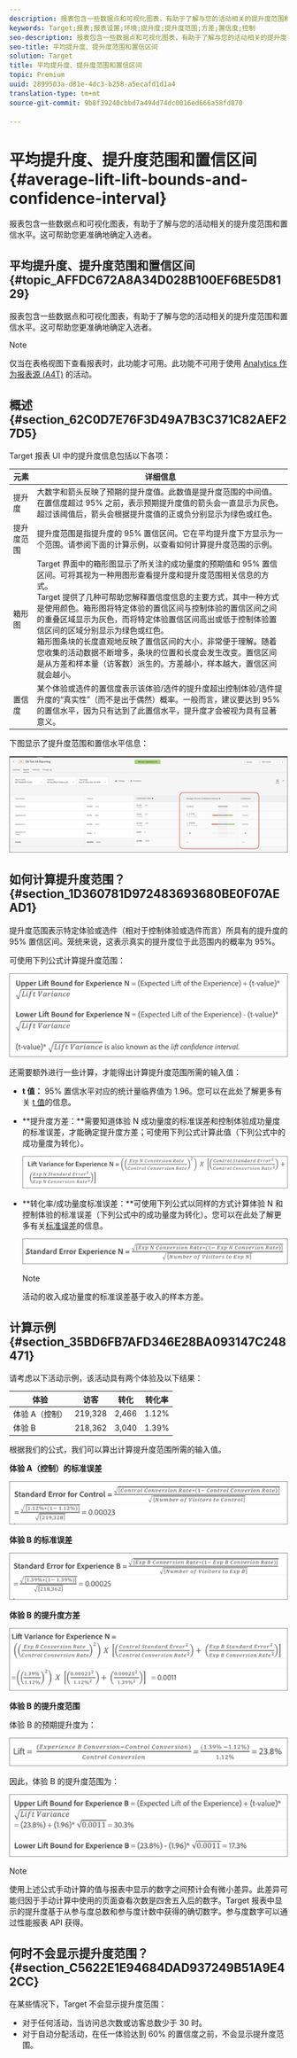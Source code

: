 ```yaml
---
description: 报表包含一些数据点和可视化图表，有助于了解与您的活动相关的提升度范围和置信水平。这可帮助您更准确地确定入选者。
keywords: Target;报表;报表设置;环境;提升度;提升度范围;方差;置信度;控制
seo-description: 报表包含一些数据点和可视化图表，有助于了解与您的活动相关的提升度范围和置信水平。这可帮助您更准确地确定入选者。
seo-title: 平均提升度、提升度范围和置信区间
solution: Target
title: 平均提升度、提升度范围和置信区间
topic: Premium
uuid: 2899503a-d81e-4dc3-b258-a5ecafd1d1a4
translation-type: tm+mt
source-git-commit: 9b8f39240cbbd7a494d74dc0016ed666a58fd870

---
```



# 平均提升度、提升度范围和置信区间{#average-lift-lift-bounds-and-confidence-interval}

报表包含一些数据点和可视化图表，有助于了解与您的活动相关的提升度范围和置信水平。这可帮助您更准确地确定入选者。

## 平均提升度、提升度范围和置信区间 {#topic_AFFDC672A8A34D028B100EF6BE5D8129}

报表包含一些数据点和可视化图表，有助于了解与您的活动相关的提升度范围和置信水平。这可帮助您更准确地确定入选者。

>[!NOTE]
>
>仅当在表格视图下查看报表时，此功能才可用。此功能不可用于使用 [Analytics 作为报表源 (A4T)](../../c-integrating-target-with-mac/a4t/a4t.md#concept_7540C8C04259434AB6EE33B09F47A1DE) 的活动。

## 概述 {#section_62C0D7E76F3D49A7B3C371C82AEF27D5}

Target 报表 UI 中的提升度信息包括以下各项：

| 元素 | 详细信息 |
|--- |--- |
| 提升度 | 大数字和箭头反映了预期的提升度值。此数值是提升度范围的中间值。在置信度超过 95% 之前，表示预期提升度值的箭头会一直显示为灰色。超过该阈值后，箭头会根据提升度值的正或负分别显示为绿色或红色。 |
| 提升度范围 | 提升度范围是指提升度的 95% 置信区间。它在平均提升度下方显示为一个范围。请参阅下面的计算示例，以查看如何计算提升度范围的示例。 |
| 箱形图 | Target 界面中的箱形图显示了所关注的成功量度的预期值和 95% 置信区间。可将其视为一种用图形查看提升度和提升度范围相关信息的方式。<br>Target 提供了几种可帮助您解释置信度信息的主要方式，其中一种方式是使用颜色。箱形图将特定体验的置信区间与控制体验的置信区间之间的重叠区域显示为灰色，而将特定体验置信区间高出或低于控制体验置信区间的区域分别显示为绿色或红色。<br>箱形图条块的长度直观地反映了置信区间的大小，非常便于理解。随着您收集的活动数据不断增多，条块的位置和长度会发生改变。置信区间是从方差和样本量（访客数）派生的。方差越小，样本越大，置信区间就会越小。 |
| 置信度 | 某个体验或选件的置信度表示该体验/选件的提升度超出控制体验/选件提升度的“真实性”（而不是出于偶然）概率。一般而言，建议要达到 95% 的置信水平，因为只有达到了此置信水平，提升度才会被视为具有显著意义。 |

下图显示了提升度范围和置信水平信息：

![](assets/lift-screenshot.png)

## 如何计算提升度范围？ {#section_1D360781D972483693680BE0F07AEAD1}

提升度范围表示特定体验或选件（相对于控制体验或选件而言）所具有的提升度的 95% 置信区间。笼统来说，这表示真实的提升度位于此范围内的概率为 95%。

可使用下列公式计算提升度范围：

![](assets/lift_diagram.png)

还需要额外进行一些计算，才能得出计算提升度范围所需的输入值：

* **t 值：** 95% 置信水平对应的统计量临界值为 1.96。您可以在此处了解更多有关 [t 值](https://en.wikipedia.org/wiki/T-statistic)的信息。
* **提升度方差：**需要知道体验 N 成功量度的标准误差和控制体验成功量度的标准误差，才能确定提升度方差；可使用下列公式计算此值（下列公式中的成功量度为转化）。

   ![](assets/lift_variance.png)

* **转化率/成功量度标准误差：**可使用下列公式以同样的方式计算体验 N 和控制体验的标准误差（下列公式中的成功量度为转化）。您可以在此处了解更多有关[标准误差](https://en.wikipedia.org/wiki/Standard_error)的信息。

   ![](assets/standard_error.png)

   >[!NOTE]
   >
   >活动的收入成功量度的标准误差基于收入的样本方差。

## 计算示例 {#section_35BD6FB7AFD346E28BA093147C248471}

请考虑以下活动示例，该活动具有两个体验及以下结果：

| 体验 | 访客 | 转化 | 转化率 |
|--- |--- |--- |--- |
| 体验 A（控制） | 219,328 | 2,466 | 1.12% |
| 体验 B | 218,362 | 3,040 | 1.39% |

根据我们的公式，我们可以算出计算提升度范围所需的输入值。

**体验 A（控制）的标准误差**

![](assets/standard_error_A.png)

**体验 B 的标准误差**

![](assets/standard_error_B.png)

**体验 B 的提升度方差**

![](assets/lift_variance_B.png)

**体验 B 的提升度范围**

体验 B 的预期提升度为：

![](assets/lift_bounds_B.png)

因此，体验 B 的提升度范围为：

![](assets/lift_bounds_B2.png)

>[!NOTE]
>
>使用上述公式手动计算的值与报表中显示的数字之间预计会有微小差异。此差异可能归因于手动计算中使用的页面查看次数是四舍五入后的数字。Target 报表中显示的提升度基于从参与度总数和参与度计数中获得的确切数字。参与度数字可以通过性能报表 API 获得。

## 何时不会显示提升度范围？{#section_C5622E1E94684DAD937249B51A9E42CC}

在某些情况下，Target 不会显示提升度范围：

* 对于任何活动，当访问总次数或访客总数少于 30 时。
* 对于自动分配活动，在任一体验达到 60% 的置信度之前，不会显示提升度范围。

